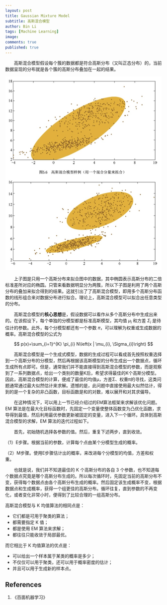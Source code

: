 ```yaml
---
layout: post
title: Gaussian Mixture Model
subtitle: 高斯混合模型
author: Bin Li
tags: [Machine Learning]
image: 
comments: true
published: true
---
```


　　高斯混合模型假设每个簇的数据都是符合高斯分布（又叫正态分布）的，当前数据呈现的分布就是各个簇的高斯分布叠加在一起的结果。

<p align="center">
  <img width="" height="" src="/img/media/15620491807297.jpg">
</p>

　　上子图是只用一个高斯分布来拟合图中的数据，其中椭圆表示高斯分布的二倍标准差所对应的椭圆。只管来看数据明显分为两簇，所以下子图是利用了两个高斯分布的叠加来拟合得到的结果。这就引出了了高斯混合模型，即用多个高斯分布函数的线形组合来对数据分布进行拟合。理论上，高斯混合模型可以拟合出任意类型的分布。

　　高斯混合模型的**核心思想**是，假设数据可以看作从多个高斯分布中生成出来的。在该假设下，每个单独的分模型都是标准高斯模型，其均值 $\mu_i$ 和方差 $\Sigma_i$ 是待估计的参数。此外，每个分模型都还有一个参数 $\pi$，可以理解为权重或生成数据的概率。高斯混合模型的公式为

$$
p(x)=\sum_{i=1}^{K} \pi_{i} N\left(x | \mu_{i}, \Sigma_{i}\right)
$$

　　高斯混合模型是一个生成式模型，数据的生成过程可以看成首先按照权重选择到一个高斯分布的分模型，然后再根据该高斯模型的分布生成出一个数据点，循环生成所有点即可。但是，通常我们并不能直接得到高斯混合模型的参数，而是观察到了一系列数据点，给出一个类别的数量K后，希望求得最佳的K个高斯分模型。因此，高斯混合模型的计算，便成了最佳的均值μ，方差Σ、权重π的寻找，这类问题通常通过最大似然估计来求解。遗憾的是，此问题中直接使用最大似然估计，得到的是一个复杂的非凸函数，目标函数是和的对数，难以展开和对其求偏导。

　　在这种情况下，可以用上一节已经介绍过的EM算法框架来求解该优化问题。EM 算法是在最大化目标函数时，先固定一个变量使整体函数变为凸优化函数，求导得到最值，然后利用最优参数更新被固定的变量，进入下一个循环。具体到高斯混合模型的求解，EM 算法的迭代过程如下。

　　首先，初始随机选择各参数的值。然后，重复下述两步，直到收敛。

（1）E步骤。根据当前的参数，计算每个点由某个分模型生成的概率。

（2）M步骤。使用E步骤估计出的概率，来改进每个分模型的均值，方差和权重。

　　也就是说，我们并不知道最佳的 K 个高斯分布的各自 3 个参数，也不知道每个数据点究竟是哪个高斯分布生成的。所以每次循环时，先固定当前的高斯分布不变，获得每个数据点由各个高斯分布生成的概率。然后固定该生成概率不变，根据数据点和生成概率，获得一个组更佳的高斯分布。循环往复，直到参数的不再变化，或者变化非常小时，便得到了比较合理的一组高斯分布。

高斯混合模型与 K 均值算法的相同点是：
* 它们都是可用于聚类的算法；
* 都需要指定 K 值；
* 都是使用 EM 算法来求解；
* 都往往只能收敛于局部最优。

而它相比于 K 均值算法的优点是：
* 可以给出一个样本属于某类的概率是多少；
* 不仅仅可以用于聚类，还可以用于概率密度的估计；
* 并且可以用于生成新的样本点。

## References
1. 《百面机器学习》